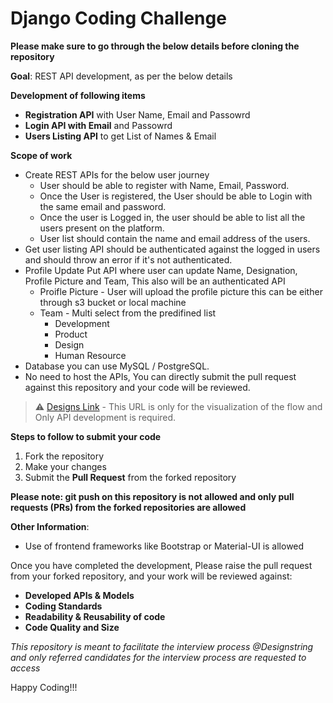 # Django Coding Challenge

**Please make sure to go through the below details before cloning the repository**

**Goal**: REST API development, as per the below details

**Development of following items**
- **Registration API** with User Name, Email and Passowrd
- **Login API with Email** and Passowrd
- **Users Listing API** to get List of Names & Email

**Scope of work**
- Create REST APIs for the below user journey
    - User should be able to register with Name, Email, Password.
    - Once the User is registered, the User should be able to Login with the same email and password.
    - Once the user is Logged in, the user should be able to list all the users present on the platform.
    - User list should contain the name and email address of the users.
- Get user listing API should be authenticated against the logged in users and should throw an error if it's not authenticated.
- Profile Update Put API where user can update Name,  Designation, Profile Picture and Team, This also will be an authenticated API
    - Proifle Picture - User will upload the profile picture this can be either through s3 bucket or local machine
    - Team - Multi select from the predifined list 
        - Development
        - Product
        - Design
        - Human Resource
- Database you can use MySQL / PostgreSQL.
- No need to host the APIs, You can directly submit the pull request against this repository and your code will be reviewed.


> :warning: [Designs Link](https://www.figma.com/file/2hbi9TlIZdxBB6jycyNWws?node-id=0:1#122675486) - This URL is only for the visualization of the flow and Only API development is required.


**Steps to follow to submit your code**
1. Fork the repository
2. Make your changes 
3. Submit the **Pull Request** from the forked repository 


**Please note: git push on this repository is not allowed and only pull requests (PRs) from the forked repositories are allowed**
 
**Other Information**:
- Use of frontend frameworks like Bootstrap or Material-UI is allowed

Once you have completed the development, Please raise the pull request from your forked repository, and your work will be reviewed against:
- **Developed APIs & Models**
- **Coding Standards**
- **Readability & Reusability of code**
- **Code Quality and Size**

_This repository is meant to facilitate the interview process @Designstring and only referred candidates for the interview process are requested to access_

Happy Coding!!!
